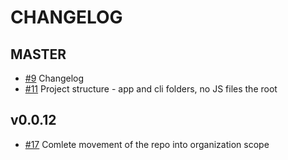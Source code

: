 CHANGELOG
=========

MASTER
------

* [#9](https://github.com/imconfly/imconfly/issues/9) Changelog
* [#11](https://github.com/imconfly/imconfly/issues/11) Project structure - app and cli folders, no JS files the root 

v0.0.12
-------
 
* [#17](https://github.com/imconfly/imconfly/issues/17) Comlete movement of the repo into organization scope